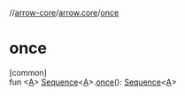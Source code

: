 //[arrow-core](../../index.md)/[arrow.core](index.md)/[once](once.md)

# once

[common]\
fun &lt;[A](once.md)&gt; [Sequence](https://kotlinlang.org/api/latest/jvm/stdlib/kotlin.sequences/-sequence/index.html)&lt;[A](once.md)&gt;.[once](once.md)(): [Sequence](https://kotlinlang.org/api/latest/jvm/stdlib/kotlin.sequences/-sequence/index.html)&lt;[A](once.md)&gt;
